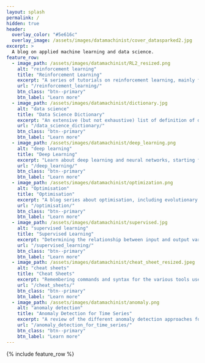 ```yaml
---
layout: splash
permalink: /
hidden: true
header:
  overlay_color: "#5e616c"
  overlay_image: /assets/images/datamachinist/cover_datasparked2.jpg
excerpt: >
  A blog on applied machine learning and data science.
feature_row:
  - image_path: /assets/images/datamachinist/RL2_resized.png
    alt: "reinforcement learning"
    title: "Reinforcement Learning"
    excerpt: "A series of tutorials on reinforcement learning, mainly for robotics applications."
    url: "/reinforcement_learning/"
    btn_class: "btn--primary"
    btn_label: "Learn more"
  - image_path: /assets/images/datamachinist/dictionary.jpg
    alt: "data science"
    title: "Data Science Dictionary"
    excerpt: "An extensive (but not exhaustive) list of definition of data science terms."
    url: "/data_science_dictionary/"
    btn_class: "btn--primary"
    btn_label: "Learn more"
  - image_path: /assets/images/datamachinist/deep_learning.png
    alt: "deep learning"
    title: "Deep Learning"
    excerpt: "Learn about deep learning and neural networks, starting from the basics."
    url: "/deep_learning/"
    btn_class: "btn--primary"
    btn_label: "Learn more"      
  - image_path: /assets/images/datamachinist/optimization.png
    alt: "Optimisation"
    title: "Optimisation"
    excerpt: "A blog series about optimisation, including evolutionary and Bayesian optimisation."
    url: "/optimisation/"
    btn_class: "btn--primary"
    btn_label: "Learn more" 
  - image_path: /assets/images/datamachinist/supervised.jpg
    alt: "supervised learning"
    title: "Supervised Learning"
    excerpt: "Determining the relationship between input and output variables, given a training data set of labelled observations."
    url: "/supervised_learning/"
    btn_class: "btn--primary"
    btn_label: "Learn more"     
  - image_path: /assets/images/datamachinist/cheat_sheet_resized.jpeg
    alt: "cheat sheets"
    title: "Cheat Sheets"
    excerpt: "Remembering commands and syntax for the various tools used in programming can be a daunting task. Here are some handy cheat sheets that can help you with this."
    url: "/cheat_sheets/"
    btn_class: "btn--primary"
    btn_label: "Learn more"   
  - image_path: /assets/images/datamachinist/anomaly.png
    alt: "anomaly detection"
    title: "Anomaly Detection for Time Series"
    excerpt: "A review of the different anomaly detection approaches for time series data."
    url: "/anomaly_detection_for_time_series/"
    btn_class: "btn--primary"
    btn_label: "Learn more"           
---
```


{% include feature_row %}

